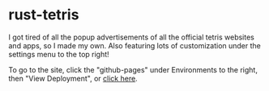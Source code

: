 # rust-tetris

I got tired of all the popup advertisements of all the official tetris websites and apps, so I made my own. Also featuring lots of customization under the settings menu to the top right!

To go to the site, click the "github-pages" under Environments to the right, then "View Deployment", or [click here](https://yellowly.github.io/BaseConverter/).
